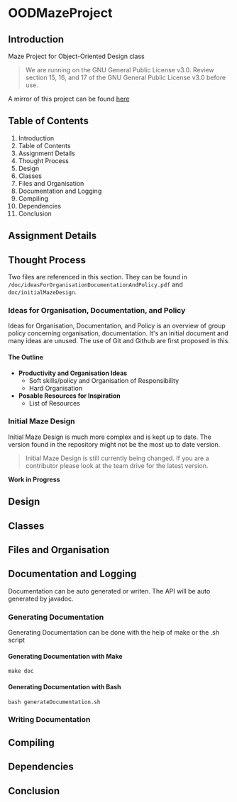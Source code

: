 
# OODMazeProject

## Introduction
Maze Project for Object-Oriented Design class

> We are running on the GNU General Public License v3.0. Review section
> 15, 16, and 17 of the GNU General Public License v3.0 before use.

A mirror of this project can be found [here](https://git.hunterchasens.com/hchasens/OODMazeProject)

## Table of Contents

 1. Introduction
 2. Table of Contents
 3. Assignment Details
 4. Thought Process
 5. Design
 6. Classes
 7. Files and Organisation
 8. Documentation and Logging
 9. Compiling
 10. Dependencies
 11. Conclusion

## Assignment Details

## Thought Process
Two files are referenced in this section. They can be found in `/doc/ideasForOrganisationDocumentationAndPolicy.pdf` and `doc/initialMazeDesign`.

###  Ideas for Organisation, Documentation, and Policy
Ideas for Organisation, Documentation, and Policy is an overview of group policy concerning organisation, documentation. It's an initial document and many ideas are unused. The use of Git and Github are first proposed in this.

#### The Outline

 - **Productivity and Organisation Ideas**
	 - Soft skills/policy and Organisation of Responsibility
	 - Hard Organisation
- **Posable Resources for Inspiration**
	- List of Resources

###  Initial Maze Design
Initial Maze Design is much more complex and is kept up to date. The version found in the repository might not be the most up to date version.

> Initial Maze Design is still currently being changed. If you are a contributor please look at the team drive for the latest version.


**Work in Progress**



## Design

## Classes

## Files and Organisation

## Documentation and Logging
Documentation can be auto generated or writen. The API will be auto generated by javadoc.
### Generating Documentation
Generating Documentation can be done with the help of make or the .sh script
#### Generating Documentation with Make
    make doc
#### Generating Documentation with Bash
    bash generateDocumentation.sh
### Writing Documentation

## Compiling

## Dependencies

## Conclusion
